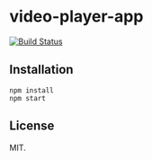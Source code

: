 # video-player-app

[![Build Status](https://travis-ci.org/m0t0r/video-player-app.svg?branch=master)](https://travis-ci.org/m0t0r/video-player-app)

Installation
------------

```
npm install
npm start
```

License
-------
MIT.